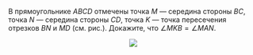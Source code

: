 В прямоугольнике $ABCD$ отмечены точка $M$ — середина стороны $BC$, точка  $N$ — середина стороны $CD$, точка $K$ — точка пересечения отрезков $BN$ и $MD$ (см. рис.). Докажите, что $\angle MKB=\angle MAN$.
<p align="center"><img src="https://matol.nomomon.repl.co/http:&amp;&amp;matol.kz&amp;images&amp;16&amp;2008_7_4.jpg" height=" "></p>